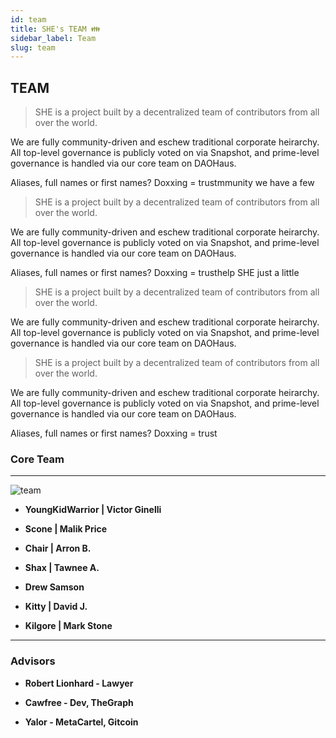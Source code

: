 ```yaml
---
id: team
title: SHE's TEAM 👪 
sidebar_label: Team
slug: team
---
```


## TEAM
>SHE is a project built by a decentralized team of contributors from all over the world.

We are fully community-driven and eschew traditional corporate heirarchy. All top-level governance is publicly voted on via Snapshot, and prime-level governance is handled via our core team on DAOHaus.

Aliases, full names or first names? Doxxing = trustmmunity we have a few 
>SHE is a project built by a decentralized team of contributors from all over the world.

We are fully community-driven and eschew traditional corporate heirarchy. All top-level governance is publicly voted on via Snapshot, and prime-level governance is handled via our core team on DAOHaus.



Aliases, full names or first names? Doxxing = trusthelp SHE just a little 
>SHE is a project built by a decentralized team of contributors from all over the world.

We are fully community-driven and eschew traditional corporate heirarchy. All top-level governance is publicly voted on via Snapshot, and prime-level governance is handled via our core team on DAOHaus.


>SHE is a project built by a decentralized team of contributors from all over the world.

We are fully community-driven and eschew traditional corporate heirarchy. All top-level governance is publicly voted on via Snapshot, and prime-level governance is handled via our core team on DAOHaus.

Aliases, full names or first names? Doxxing = trust


### Core Team
----------------------------
![team](https://media.discordapp.net/attachments/810987423843483688/867570472472674344/Screenshot_128.png)
* **YoungKidWarrior | Victor Ginelli** 

* **Scone | Malik Price**

* **Chair | Arron B.**

* **Shax | Tawnee A.**

* **Drew Samson**

* **Kitty | David J.**

* **Kilgore | Mark Stone**

----------------------------
### Advisors

* **Robert Lionhard - Lawyer**

* **Cawfree - Dev, TheGraph**

* **Yalor - MetaCartel, Gitcoin**